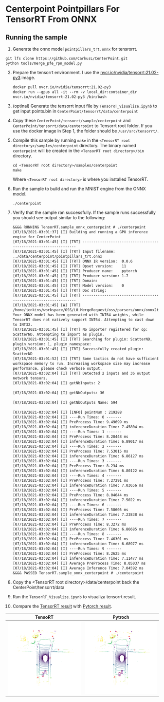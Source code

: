 # Centerpoint Pointpillars For TensorRT From ONNX

## Running the sample

1. Generate the onnx model ```pointpillars_trt.onnx```  for tensrorrt.
```
git lfs clone https://github.com/CarkusL/CenterPoint.git
python tools/merge_pfe_rpn_model.py
```
2. Prepare the tensorrt environment. I use the [nvcr.io/nvidia/tensorrt:21.02-py3](https://docs.nvidia.com/deeplearning/tensorrt/container-release-notes/running.html) image.
	```
	docker pull nvcr.io/nvidia/tensorrt:21.02-py3
	docker run --gpus all -it --rm -v local_dir:container_dir nvcr.io/nvidia/tensorrt:21.02-py3 /bin/bash
	```
3. (optinal)  Generate the tensorrt input file by ```TensorRT_Visualize.ipynb``` to get input points.bin in ```CenterPoint/tensorrt/data/centerpoint```
4. Copy these ```CenterPoint/tensorrt/sample/centerpoint``` and ```CenterPoint/tensorrt/data/centerpoint``` to Tensorrt root folder. If you use the docker image in Step 1, the folder should be ```/usr/src/tensorrt/```.
5. Compile this sample by running `make` in the `<TensorRT root directory>/samples/centerpoint` directory. The binary named `centerpoint` will be created in the `<TensorRT root directory>/bin` directory.
	```
	cd <TensorRT root directory>/samples/centerpoint
	make
	```

	Where `<TensorRT root directory>` is where you installed TensorRT.

6.  Run the sample to build and run the MNIST engine from the ONNX model.
	```
	./centerpoint
	```

7.  Verify that the sample ran successfully. If the sample runs successfully you should see output similar to the following:
	```
	&&&& RUNNING TensorRT.sample_onnx_centerpoint # ./centerpoint
	[07/18/2021-03:01:37] [I] Building and running a GPU inference engine for CenterPoint
	[07/18/2021-03:01:45] [I] [TRT] ----------------------------------------------------------------
	[07/18/2021-03:01:45] [I] [TRT] Input filename:   ../data/centerpoint/pointpillars_trt.onnx
	[07/18/2021-03:01:45] [I] [TRT] ONNX IR version:  0.0.6
	[07/18/2021-03:01:45] [I] [TRT] Opset version:    11
	[07/18/2021-03:01:45] [I] [TRT] Producer name:    pytorch
	[07/18/2021-03:01:45] [I] [TRT] Producer version: 1.7
	[07/18/2021-03:01:45] [I] [TRT] Domain:           
	[07/18/2021-03:01:45] [I] [TRT] Model version:    0
	[07/18/2021-03:01:45] [I] [TRT] Doc string:       
	[07/18/2021-03:01:45] [I] [TRT] ----------------------------------------------------------------
	[07/18/2021-03:01:45] [W] [TRT] /home/jenkins/workspace/OSS/L0_MergeRequest/oss/parsers/onnx/onnx2trt_utils.cpp:226: Your ONNX model has been generated with INT64 weights, while TensorRT does not natively support INT64. Attempting to cast down to INT32.
	[07/18/2021-03:01:45] [I] [TRT] No importer registered for op: ScatterND. Attempting to import as plugin.
	[07/18/2021-03:01:45] [I] [TRT] Searching for plugin: ScatterND, plugin_version: 1, plugin_namespace: 
	[07/18/2021-03:01:45] [I] [TRT] Successfully created plugin: ScatterND
	[07/18/2021-03:01:52] [I] [TRT] Some tactics do not have sufficient workspace memory to run. Increasing workspace size may increase performance, please check verbose output.
	[07/18/2021-03:02:04] [I] [TRT] Detected 2 inputs and 36 output network tensors.
	[07/18/2021-03:02:04] [I] getNbInputs: 2 

	[07/18/2021-03:02:04] [I] getNbOutputs: 36 

	[07/18/2021-03:02:04] [I] getNbOutputs Name: 594 

	[07/18/2021-03:02:04] [I] [INFO] pointNum : 219288
	[07/18/2021-03:02:04] [I] ----Run Times: 0 -------
	[07/18/2021-03:02:04] [I] PreProcess Time: 9.49699 ms
	[07/18/2021-03:02:04] [I] inferenceDuration Time: 7.45804 ms
	[07/18/2021-03:02:04] [I] ----Run Times: 1 -------
	[07/18/2021-03:02:04] [I] PreProcess Time: 8.28448 ms
	[07/18/2021-03:02:04] [I] inferenceDuration Time: 6.89017 ms
	[07/18/2021-03:02:04] [I] ----Run Times: 2 -------
	[07/18/2021-03:02:04] [I] PreProcess Time: 7.53015 ms
	[07/18/2021-03:02:04] [I] inferenceDuration Time: 6.86127 ms
	[07/18/2021-03:02:04] [I] ----Run Times: 3 -------
	[07/18/2021-03:02:04] [I] PreProcess Time: 8.234 ms
	[07/18/2021-03:02:04] [I] inferenceDuration Time: 6.80122 ms
	[07/18/2021-03:02:04] [I] ----Run Times: 4 -------
	[07/18/2021-03:02:04] [I] PreProcess Time: 7.27291 ms
	[07/18/2021-03:02:04] [I] inferenceDuration Time: 7.03656 ms
	[07/18/2021-03:02:04] [I] ----Run Times: 5 -------
	[07/18/2021-03:02:04] [I] PreProcess Time: 8.04644 ms
	[07/18/2021-03:02:04] [I] inferenceDuration Time: 7.5022 ms
	[07/18/2021-03:02:04] [I] ----Run Times: 6 -------
	[07/18/2021-03:02:04] [I] PreProcess Time: 7.58605 ms
	[07/18/2021-03:02:04] [I] inferenceDuration Time: 7.23838 ms
	[07/18/2021-03:02:04] [I] ----Run Times: 7 -------
	[07/18/2021-03:02:04] [I] PreProcess Time: 8.3272 ms
	[07/18/2021-03:02:04] [I] inferenceDuration Time: 6.86685 ms
	[07/18/2021-03:02:04] [I] ----Run Times: 8 -------
	[07/18/2021-03:02:04] [I] PreProcess Time: 7.46301 ms
	[07/18/2021-03:02:04] [I] inferenceDuration Time: 6.68977 ms
	[07/18/2021-03:02:04] [I] ----Run Times: 9 -------
	[07/18/2021-03:02:04] [I] PreProcess Time: 8.2625 ms
	[07/18/2021-03:02:04] [I] inferenceDuration Time: 7.11477 ms
	[07/18/2021-03:02:04] [I] Average PreProcess Time: 8.05037 ms
	[07/18/2021-03:02:04] [I] Average Inference Time: 7.04592 ms
	&&&& PASSED TensorRT.sample_onnx_centerpoint # ./centerpoint
8. Copy the \<TensorRT root directory>/data/centerpoint back the CenterPoint/tensorrt/data
9. Run the ```TensorRT_Visualize.ipynb``` to visualiza tensorrt result.
10. Compare the [TensorRT result](../../../demo/trt_demo/file00.png) with [Pytorch result](../../../demo/torch_demo/file00.png).

|  TensoRT  | Pytroch  |
|  :----:  | :----:  |
| ![avatar](../../../demo/trt_demo/file00.png)  | ![avatar](../../../demo/torch_demo/file00.png) |
